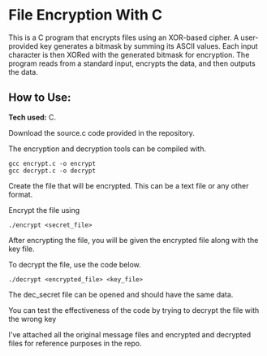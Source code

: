 # File Encryption With C
This is a C program that encrypts files using an XOR-based cipher. A user-provided key generates a bitmask by summing its ASCII values. Each input character is then XORed with the generated bitmask for encryption. The program reads from a standard input, encrypts the data, and then outputs the data.

## How to Use:

**Tech used:** C.

Download the source.c code provided in the repository.

The encryption and decryption tools can be compiled with. 
```
gcc encrypt.c -o encrypt
gcc decrypt.c -o decrypt
```
Create the file that will be encrypted. This can be a text file or any other format.

Encrypt the file using

```
./encrypt <secret_file>
```
After encrypting the file, you will be given the encrypted file along with the key file.

To decrypt the file, use the code below. 

```
./decrypt <encrypted_file> <key_file>
```
The dec_secret file can be opened and should have the same data.

You can test the effectiveness of the code by trying to decrypt the file with the wrong key

I've attached all the original message files and encrypted and decrypted files for reference purposes in the repo.





